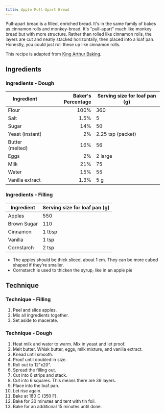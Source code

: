 ```yaml
---
title: Apple Pull-Apart Bread
---
```


Pull-apart bread is a filled, enriched bread.
It's in the same family of bakes as cinnamon rolls and monkey-bread.
It's "pull-apart" much like monkey bread but with more structure.
Rather than rolled like cinnamon rolls, the layers are cut and neatly stacked horizontally, then placed into a loaf pan.
Honestly, you could just roll these up like cinnamon rolls.

This recipe is adapted from [King Arthur Baking][1].

[1]: https://www.kingarthurbaking.com/recipes/cinnamon-apple-pull-apart-bread-recipe

## Ingredients

### Ingredients - Dough

| Ingredient      | Baker's Percentage | Serving size for loaf pan (g) |
| --------------- | -----------------: | ----------------------------- |
| Flour           |               100% | 360                           |
| Salt            |               1.5% | 5                             |
| Sugar           |                14% | 50                            |
| Yeast (instant) |                 2% | 2.25 tsp (packet)             |
| Butter (melted) |                16% | 56                            |
| Eggs            |                 2% | 2 large                       |
| Milk            |                21% | 75                            |
| Water           |                15% | 55                            |
| Vanilla extract |               1.3% | 5 g                           |

### Ingredients - Filling

| Ingredient  | Serving size for loaf pan (g) |
| ----------- | ----------------------------- |
| Apples      | 550                           |
| Brown Sugar | 110                           |
| Cinnamon    | 1 tbsp                        |
| Vanilla     | 1 tsp                         |
| Cornstarch  | 2 tsp                         |

- The apples should be thick sliced, about 1 cm.
  They can be more cubed shaped if they're smaller.
- Cornstarch is used to thicken the syrup, like in an apple pie

## Technique

### Technique - Filling

1. Peel and slice apples.
1. Mix all ingredients together.
1. Set aside to macerate.

### Technique - Dough

1. Heat milk and water to warm.
   Mix in yeast and let proof.
1. Melt butter.
   Whisk butter, eggs, milk mixture, and vanilla extract.
1. Knead until smooth.
1. Proof until doubled in size.
1. Roll out to 12"x20".
1. Spread the filling out.
1. Cut into 6 strips and stack.
1. Cut into 6 squares.
   This means there are 36 layers.
1. Place into the loaf pan.
1. Let rise again.
1. Bake at 180 C (350 F).
1. Bake for 30 minutes and tent with tin foil.
1. Bake for an additional 15 minutes until done.
